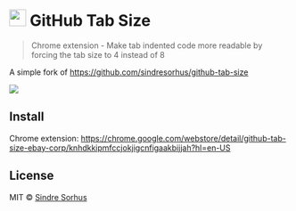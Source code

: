 # <img src="icon.png" width="30"> GitHub Tab Size

> Chrome extension - Make tab indented code more readable by forcing the tab size to 4 instead of 8

A simple fork of https://github.com/sindresorhus/github-tab-size

![](screenshot.png)


## Install

Chrome extension: https://chrome.google.com/webstore/detail/github-tab-size-ebay-corp/knhdkkipmfccjokjigcnfigaakbijjah?hl=en-US

## License

MIT © [Sindre Sorhus](http://sindresorhus.com)
